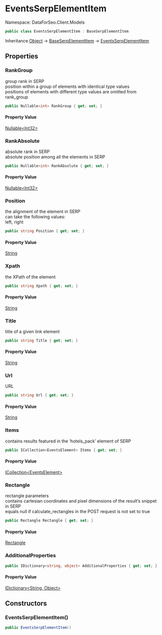 # EventsSerpElementItem

Namespace: DataForSeo.Client.Models

```csharp
public class EventsSerpElementItem : BaseSerpElementItem
```

Inheritance [Object](https://docs.microsoft.com/en-us/dotnet/api/system.object) → [BaseSerpElementItem](./dataforseo.client.models.baseserpelementitem.md) → [EventsSerpElementItem](./dataforseo.client.models.eventsserpelementitem.md)

## Properties

### **RankGroup**

group rank in SERP
 <br>position within a group of elements with identical type values
 <br>positions of elements with different type values are omitted from rank_group

```csharp
public Nullable<int> RankGroup { get; set; }
```

#### Property Value

[Nullable&lt;Int32&gt;](https://docs.microsoft.com/en-us/dotnet/api/system.nullable-1)<br>

### **RankAbsolute**

absolute rank in SERP
 <br>absolute position among all the elements in SERP

```csharp
public Nullable<int> RankAbsolute { get; set; }
```

#### Property Value

[Nullable&lt;Int32&gt;](https://docs.microsoft.com/en-us/dotnet/api/system.nullable-1)<br>

### **Position**

the alignment of the element in SERP
 <br>can take the following values:
 <br>left, right

```csharp
public string Position { get; set; }
```

#### Property Value

[String](https://docs.microsoft.com/en-us/dotnet/api/system.string)<br>

### **Xpath**

the XPath of the element

```csharp
public string Xpath { get; set; }
```

#### Property Value

[String](https://docs.microsoft.com/en-us/dotnet/api/system.string)<br>

### **Title**

title of a given link element

```csharp
public string Title { get; set; }
```

#### Property Value

[String](https://docs.microsoft.com/en-us/dotnet/api/system.string)<br>

### **Url**

URL

```csharp
public string Url { get; set; }
```

#### Property Value

[String](https://docs.microsoft.com/en-us/dotnet/api/system.string)<br>

### **Items**

contains results featured in the ‘hotels_pack’ element of SERP

```csharp
public ICollection<EventsElement> Items { get; set; }
```

#### Property Value

[ICollection&lt;EventsElement&gt;](https://docs.microsoft.com/en-us/dotnet/api/system.collections.generic.icollection-1)<br>

### **Rectangle**

rectangle parameters
 <br>contains cartesian coordinates and pixel dimensions of the result’s snippet in SERP
 <br>equals null if calculate_rectangles in the POST request is not set to true

```csharp
public Rectangle Rectangle { get; set; }
```

#### Property Value

[Rectangle](./dataforseo.client.models.rectangle.md)<br>

### **AdditionalProperties**

```csharp
public IDictionary<string, object> AdditionalProperties { get; set; }
```

#### Property Value

[IDictionary&lt;String, Object&gt;](https://docs.microsoft.com/en-us/dotnet/api/system.collections.generic.idictionary-2)<br>

## Constructors

### **EventsSerpElementItem()**

```csharp
public EventsSerpElementItem()
```
